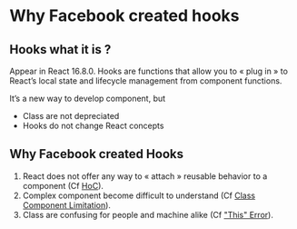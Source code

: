 # Why Facebook created hooks

## Hooks what it is ?

Appear in React 16.8.0.
Hooks are functions that allow you to « plug in » to React’s local state and lifecycle management from component functions.

It’s a new way to develop component, but

- Class are not depreciated
- Hooks do not change React concepts

## Why Facebook created Hooks

1. React does not offer any way to « attach » reusable behavior to a component (Cf [HoC](https://github.com/fabremx/react-course-materials/tree/master/patterns/HoC)).
2. Complex component become difficult to understand (Cf [Class Component Limitation](https://github.com/fabremx/react-course-materials/tree/master/classComponents/limitations)).
3. Class are confusing for people and machine alike (Cf ["This" Error](https://github.com/fabremx/react-course-materials/tree/tree/master/classComponents/thisError)).
